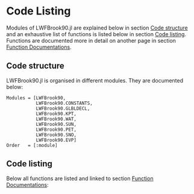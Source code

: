 # Code Listing
Modules of LWFBrook90.jl are explained below in section [Code structure](@ref) and an exhaustive list of functions is listed below in section [Code listing](@ref).
Functions are documented more in detail on another page in section [Function Documentations](@ref).

## Code structure
LWFBrook90.jl is organised in different modules. They are documented below:

```@autodocs
Modules = [LWFBrook90,
           LWFBrook90.CONSTANTS,
           LWFBrook90.GLBLDECL,
           LWFBrook90.KPT,
           LWFBrook90.WAT,
           LWFBrook90.SUN,
           LWFBrook90.PET,
           LWFBrook90.SNO,
           LWFBrook90.EVP]
Order   = [:module]
```

## Code listing
Below all functions are listed and linked to section [Function Documentations](@ref):
```@index
```
